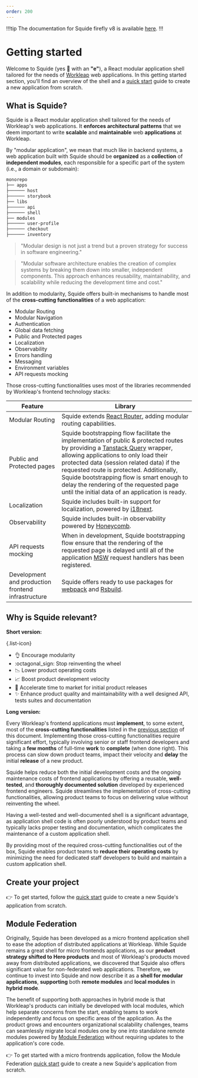 ```yaml
---
order: 200
---
```


!!!tip
The documentation for Squide firefly v8 is available [here](https://squide-firefly-v8.netlify.app/getting-started/).
!!!

# Getting started

Welcome to Squide (yes :squid: with an **"e"**), a React modular application shell tailored for the needs of [Workleap](https://workleap.com/) web applications. In this getting started section, you'll find an overview of the shell and a [quick start](create-host.md) guide to create a new application from scratch.

## What is Squide?

Squide is a React modular application shell tailored for the needs of Workleap's web applications. It **enforces architectural patterns** that we deem important to write **scalable** and **maintainable** web **applications** at Workleap. 

By "modular application", we mean that much like in backend systems, a web application built with Squide should be **organized** as a **collection** of **independent modules**, each responsible for a specific part of the system (i.e., a domain or subdomain):

```powershell !#3,9-11
monorepo
├── apps
├────── host
├────── storybook
├── libs
├────── api
├────── shell
├── modules
├────── user-profile
├────── checkout
├────── inventory
```

> "Modular design is not just a trend but a proven strategy for success in software engineering."

> "Modular software architecture enables the creation of complex systems by breaking them down into smaller, independent components. This approach enhances reusability, maintainability, and scalability while reducing the development time and cost."

In addition to modularity, Squide offers built-in mechanisms to handle most of the **cross-cutting functionalities** of a web application:

- Modular Routing
- Modular Navigation
- Authentication
- Global data fetching
- Public and Protected pages
- Localization
- Observability
- Errors handling
- Messaging
- Environment variables
- API requests mocking

Those cross-cutting functionalities uses most of the libraries recommended by Workleap's frontend technology stacks:

Feature | Library
---    | ---
Modular Routing | Squide extends [React Router](https://reactrouter.com/), adding modular routing capabilities.
Public and Protected pages | Squide bootstrapping flow facilitate the implementation of public & protected routes by providing a [Tanstack Query](https://tanstack.com/query/latest) wrapper, allowing applications to only load their protected data (session related data) if the requested route is protected. Additionally, Squide bootstrapping flow is smart enough to delay the rendering of the requested page until the initial data of an application is ready.
Localization | Squide includes built-in support for localization, powered by [i18next](https://www.i18next.com/). 
Observability | Squide includes built-in observability powered by [Honeycomb](https://www.honeycomb.io/).
API requests mocking | When in development, Squide bootstrapping flow ensure that the rendering of the requested page is delayed until all of the application [MSW](https://mswjs.io/) request handlers has been registered.
Development and production frontend infrastructure | Squide offers ready to use packages for [webpack](https://webpack.js.org/) and [Rsbuild](https://rsbuild.dev/).

## Why is Squide relevant?

**Short version:**

{.list-icon}
- :ok_hand: Encourage modularity
- :octagonal_sign: Stop reinventing the wheel
- :chart_with_downwards_trend: Lower product operating costs
- :chart_with_upwards_trend: Boost product development velocity
- :bullettrain_front: Accelerate time to market for initial product releases
- :sparkles: Enhance product quality and maintainability with a well designed API, tests suites and documentation

**Long version:**

Every Workleap's frontend applications must **implement**, to some extent, most of the **cross-cutting functionalities** listed in the [previous section](#what-is-squide) of this document. Implementing those cross-cutting functionalities require significant effort, typically involving senior or staff frontend developers and taking a **few months** of full-time **work** to **complete** (when done right). This process can slow down product teams, impact their velocity and **delay** the initial **release** of a new product.

Squide helps reduce both the initial development costs and the ongoing maintenance costs of frontend applications by offering a reusable, **well-tested**, and **thoroughly documented solution** developed by experienced frontend engineers. Squide streamlines the implementation of cross-cutting functionalities, allowing product teams to focus on delivering value without reinventing the wheel.

Having a well-tested and well-documented shell is a significant advantage, as application shell code is often poorly understood by product teams and typically lacks proper testing and documentation, which complicates the maintenance of a custom application shell.

By providing most of the required cross-cutting functionalities out of the box, Squide enables product teams to **reduce their operating costs** by minimizing the need for dedicated staff developers to build and maintain a custom application shell.

## Create your project

:point_right: To get started, follow the [quick start](create-host.md) guide to create a new Squide's application from scratch.

## Module Federation

Originally, Squide has been developed as a micro frontend application shell to ease the adoption of distributed applications at Workleap. While Squide remains a great shell for micro frontends applications, as our **product strategy shifted to Hero products** and most of Workleap's products moved away from distributed applications, we discovered that Squide also offers significant value for non-federated web applications. Therefore, we continue to invest into Squide and now describe it as a **shell for modular applications**, **supporting** both **remote modules** and **local modules** in **hybrid mode**.

The benefit of supporting both approaches in hybrid mode is that Workleap's products can initially be developed with local modules, which help separate concerns from the start, enabling teams to work independently and focus on specific areas of the application. As the product grows and encounters organizational scalability challenges, teams can seamlessly migrate local modules one by one into standalone remote modules powered by [Module Federation](https://module-federation.io/) without requiring updates to the application's core code.

:point_right: To get started with a micro frontrends application, follow the Module Federation [quick start](../module-federation/create-host.md) guide to create a new Squide's application from scratch.
